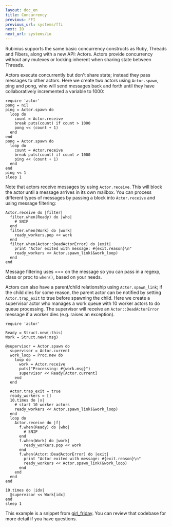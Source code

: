 ```yaml
---
layout: doc_en
title: Concurrency
previous: FFI
previous_url: systems/ffi
next: IO
next_url: systems/io
---
```


Rubinius supports the same basic concurrency constructs as Ruby, Threads and Fibers, along with a new API: Actors.  Actors provide concurrency without any mutexes or locking inherent when sharing state between Threads.

Actors execute concurrently but don't share state; instead they pass messages to other actors.  Here we create two actors using `Actor.spawn`, ping and pong, who will send messages back and forth until they have collaboratively incremented a variable to 1000:

    require 'actor'
    pong = nil
    ping = Actor.spawn do
      loop do
        count = Actor.receive
        break puts(count) if count > 1000
        pong << (count + 1)
      end
    end
    pong = Actor.spawn do
      loop do
        count = Actor.receive
        break puts(count) if count > 1000
        ping << (count + 1)
      end
    end
    ping << 1
    sleep 1

Note that actors receive messages by using `Actor.receive`.  This will block the actor until a message arrives in its own mailbox.  You can process different types of messages by passing a block into `Actor.receive` and using message filtering:

    Actor.receive do |filter|
      filter.when(Ready) do |who|
        # SNIP
      end
      filter.when(Work) do |work|
        ready_workers.pop << work
      end
      filter.when(Actor::DeadActorError) do |exit|
        print "Actor exited with message: #{exit.reason}\n"
        ready_workers << Actor.spawn_link(&work_loop)
      end
    end

Message filtering uses === on the message so you can pass in a regexp, class or proc to `when()`, based on your needs.

Actors can also have a parent/child relationship using `Actor.spawn_link`; if the child dies for some reason, the parent actor can be notified by setting `Actor.trap_exit` to true before spawning the child.  Here we create a supervisor actor who manages a work queue with 10 worker actors to do queue processing.  The supervisor will receive an `Actor::DeadActorError` message if a worker dies (e.g. raises an exception).

    require 'actor'

    Ready = Struct.new(:this)
    Work = Struct.new(:msg)

    @supervisor = Actor.spawn do
      supervisor = Actor.current
      work_loop = Proc.new do
        loop do
          work = Actor.receive
          puts("Processing: #{work.msg}")
          supervisor << Ready[Actor.current]
        end
      end

      Actor.trap_exit = true
      ready_workers = []
      10.times do |x|
        # start 10 worker actors
        ready_workers << Actor.spawn_link(&work_loop)
      end
      loop do
        Actor.receive do |f|
          f.when(Ready) do |who|
            # SNIP
          end
          f.when(Work) do |work|
            ready_workers.pop << work
          end
          f.when(Actor::DeadActorError) do |exit|
            print "Actor exited with message: #{exit.reason}\n"
            ready_workers << Actor.spawn_link(&work_loop)
          end
        end
      end
    end

    10.times do |idx|
      @supervisor << Work[idx]
    end
    sleep 1

This example is a snippet from [girl_friday](https://github.com/mperham/girl_friday).  You can review that codebase for more detail if you have questions.